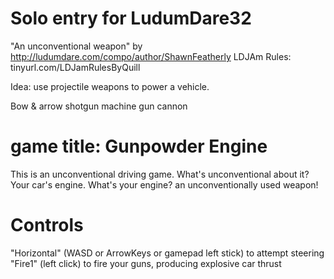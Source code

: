 # Solo entry for LudumDare32
"An unconventional weapon"
by http://ludumdare.com/compo/author/ShawnFeatherly
LDJAm Rules: tinyurl.com/LDJamRulesByQuill

Idea: use projectile weapons to power a vehicle.

Bow & arrow
shotgun
machine gun
cannon

# game title: Gunpowder Engine
This is an unconventional driving game. What's unconventional about it? Your car's engine.
What's your engine? an unconventionally used weapon!

# Controls
"Horizontal" (WASD or ArrowKeys or gamepad left stick) to attempt steering
"Fire1" (left click) to fire your guns, producing explosive car thrust